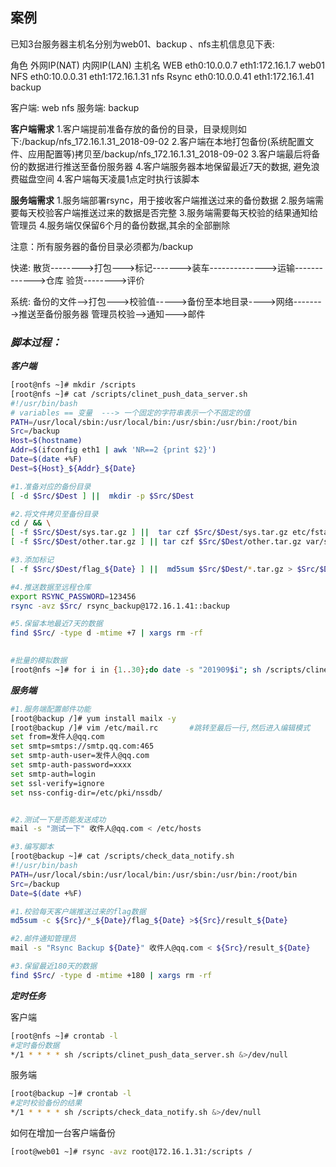 ## 案例

已知3台服务器主机名分别为web01、backup 、nfs主机信息见下表:

角色 外网IP(NAT) 内网IP(LAN) 主机名
WEB	eth0:10.0.0.7	eth1:172.16.1.7	web01
NFS	eth0:10.0.0.31	eth1:172.16.1.31	nfs
Rsync	eth0:10.0.0.41	eth1:172.16.1.41	backup


客户端: web nfs
服务端: backup

 

**客户端需求**
1.客户端提前准备存放的备份的目录，目录规则如下:/backup/nfs_172.16.1.31_2018-09-02 
2.客户端在本地打包备份(系统配置文件、应用配置等)拷贝至/backup/nfs_172.16.1.31_2018-09-02
3.客户端最后将备份的数据进行推送至备份服务器
4.客户端服务器本地保留最近7天的数据, 避免浪费磁盘空间
4.客户端每天凌晨1点定时执行该脚本

**服务端需求**
1.服务端部署rsync，用于接收客户端推送过来的备份数据
2.服务端需要每天校验客户端推送过来的数据是否完整
3.服务端需要每天校验的结果通知给管理员
4.服务端仅保留6个月的备份数据,其余的全部删除

注意：所有服务器的备份目录必须都为/backup

快递: 散货-------->打包--->标记------->装车-------------->运输------------->仓库
         验货-------->评价

系统: 备份的文件-->打包--->校验值----->备份至本地目录---->网络-------->推送至备份服务器
         管理员校验-->通知--->邮件

### ***脚本过程：***



***客户端***

~~~bash
[root@nfs ~]# mkdir /scripts
[root@nfs ~]# cat /scripts/clinet_push_data_server.sh 
#!/usr/bin/bash
# variables == 变量  ---> 一个固定的字符串表示一个不固定的值
PATH=/usr/local/sbin:/usr/local/bin:/usr/sbin:/usr/bin:/root/bin
Src=/backup
Host=$(hostname)
Addr=$(ifconfig eth1 | awk 'NR==2 {print $2}')
Date=$(date +%F)
Dest=${Host}_${Addr}_${Date}

#1.准备对应的备份目录
[ -d $Src/$Dest ] ||  mkdir -p $Src/$Dest

#2.将文件拷贝至备份目录
cd / && \
[ -f $Src/$Dest/sys.tar.gz ] ||  tar czf $Src/$Dest/sys.tar.gz etc/fstab etc/hosts etc/passwd && \
[ -f $Src/$Dest/other.tar.gz ] || tar czf $Src/$Dest/other.tar.gz var/spool/cron/ scripts/ && \

#3.添加标记
[ -f $Src/$Dest/flag_${Date} ] ||  md5sum $Src/$Dest/*.tar.gz > $Src/$Dest/flag_${Date}

#4.推送数据至远程仓库
export RSYNC_PASSWORD=123456
rsync -avz $Src/ rsync_backup@172.16.1.41::backup

#5.保留本地最近7天的数据
find $Src/ -type d -mtime +7 | xargs rm -rf
	

#批量的模拟数据
[root@nfs ~]# for i in {1..30};do date -s "201909$i"; sh /scripts/clinet_push_data_server.sh ; done
~~~

***服务端***

~~~bash
#1.服务端配置邮件功能
[root@backup /]# yum install mailx -y
[root@backup /]# vim /etc/mail.rc		#跳转至最后一行,然后进入编辑模式
set from=发件人@qq.com
set smtp=smtps://smtp.qq.com:465
set smtp-auth-user=发件人@qq.com
set smtp-auth-password=xxxx
set smtp-auth=login
set ssl-verify=ignore
set nss-config-dir=/etc/pki/nssdb/


#2.测试一下是否能发送成功
mail -s "测试一下" 收件人@qq.com < /etc/hosts

#3.编写脚本
[root@backup ~]# cat /scripts/check_data_notify.sh 
#!/usr/bin/bash
PATH=/usr/local/sbin:/usr/local/bin:/usr/sbin:/usr/bin:/root/bin
Src=/backup
Date=$(date +%F)

#1.校验每天客户端推送过来的flag数据
md5sum -c ${Src}/*_${Date}/flag_${Date} >${Src}/result_${Date}

#2.邮件通知管理员
mail -s "Rsync Backup ${Date}" 收件人@qq.com < ${Src}/result_${Date}

#3.保留最近180天的数据
find $Src/ -type d -mtime +180 | xargs rm -rf

~~~

***定时任务***

客户端

~~~bash
[root@nfs ~]# crontab -l
#定时备份数据
*/1 * * * * sh /scripts/clinet_push_data_server.sh &>/dev/null
~~~

服务端

~~~bash
[root@backup ~]# crontab -l
#定时校验备份的结果
*/1 * * * * sh /scripts/check_data_notify.sh &>/dev/null
~~~

如何在增加一台客户端备份

~~~bash
[root@web01 ~]# rsync -avz root@172.16.1.31:/scripts /
~~~











​        